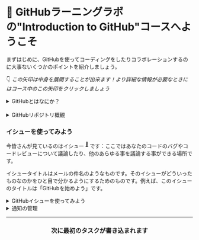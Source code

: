 # :wave: GitHubラーニングラボの"Introduction to GitHub"コースへようこそ

まずはじめに、GitHubを使ってコーディングをしたりコラボレーションするのに大事ないくつかのポイントを紹介しましょう。

:point_down: _この矢印は中身を展開することが出来ます！より詳細な情報が必要なときにはコース中のこの矢印をクリックしましょう_
<details><summary>GitHubとはなにか？</summary>
<hr>

## GitHubとはなにか？

よくぞ聞いてくれました！多くの人がGitHubにアクセスするのは、オープンソース <sup>[:book:](https://help.github.com/articles/github-glossary/#open-source)</sup> プロジェクトにコントリビュートするためであったり、チームメイトやクラスメイトが彼らのプロジェクトでGitHubを使っていてそこに招待されたからです。では、なぜ人々はプロジェクトにGitHubを使うのでしょうか？

**GitHubはコラボレーションプラットフォームです。**

ソフトウェアから法的文書まで、GitHub上でのコラボレーションとチームが必要とするセキュリティツールによって、最善の仕事をすることができるのです。GitHubを使えば、プロジェクトを完全にプライベートにする事もできますし、世界中のメンバーとコラボレーションすることも出来ますし、プロジェクトのプロセスを円滑にすることも出来ます。

**GitHubは強力なバージョン管理ツールでもあります。**

GitHubではGit <sup>[:book:](https://help.github.com/articles/github-glossary/#git)</sup> という、最も有名なオープンソースのバージョン管理ソフトウェアを使っており、プロジェクトの全てのコントリビュートとコントリビューター <sup>[:book:](https://help.github.com/articles/github-glossary/#contributor)</sup> を追跡出来ます。これによって、ソースコードのあらゆる行が誰がいつかいたのかを把握することが出来ます。

**GitHubは人々がより多くの事を成し遂げる助けとなります**

GitHubは世界で最も先進的な技術を構築することに使われています。データの可視化であろうと、新しいゲームの作成だろうと、GitHub上には皆さんが次のレベルに到達するためのコミュニティとツールが揃っています。このコースは基本からスタートしますが、後半は徐々に深掘りしていきます！

:tv: [ビデオ：GitHubとはなにか？](https://www.youtube.com/watch?v=w3jLJU7DT5E)
<hr>
</details><br>

<details><summary>GitHubリポジトリ概観</summary>
<hr>

## GitHubリポジトリ概観

:tv: [ビデオ：GitHubリポジトリ概観](https://www.youtube.com/watch?v=R8OAwrcMlRw)

### さらなる機能

ビデオではGitHubで最も使われる機能のうちの一部を紹介しました。GitHubリポジトリでお使いいただける他の機能もいくつかここでご紹介します：

- プロジェクトボード：GitHub上でカンバンスタイルのタスク管理ボードを作成することが出来ます
- Wiki：プロジェクトのドキュメントを書くことが出来ます
- Insights：以下のようなリポジトリの解析ツールへのリンクが表示されます：
  - Pulse：このプロジェクトダッシュボードでは完了した作業や実施中の作業についての情報を見つけることが出来ます
  - Graphs：誰がリポジトリにコントリビュートしているのか、誰がフォークしているのか、いつ作業を完成させたのかといったリポジトリに関するより詳細な情報を提供します

### 特別なファイル

ビデオの中で、README.mdという名前の特別なファイルについて学びました。以下はリポジトリに追加できる他の特別なファイルです：

- CONTRIBUTING.md: `CONTRIBUTING.md`はリポジトリに対してコントリビュートするためのプロセスを記載するのに使います。新しいイシューやプルリクエストを作成する際に、`CONTRIBUTING.md`ファイルへのリンクが表示されます。
- ISSUE_TEMPLATE.md: `ISSUE_TEMPLATE.md`はイシューの本文に事前に含めておくことができる内容を記載するファイルです。例えば、バグ報告には常に同じ種類の情報が必要な場合、イシューテンプレートにその内容を含ることで、新しくイシューを作成する際に常にテンプレートの内容が入力された状態で表示されます。

<hr>
</details>

### イシューを使ってみよう

今皆さんが見ているのはイシュー <sup>[:book:](https://help.github.com/articles/github-glossary/#issue)</sup> です：ここではあなたのコードのバグやコードレビューについて議論したり、他のあらゆる事を議論する事ができる場所です。

イシュータイトルはメールの件名のようなものです。そのイシューがどういったものなのかをひと目で分かるようにするためのものです。例えば、このイシューのタイトルは「GitHubを始めよう」です。

<details><summary>GitHubイシューを使ってみよう</summary>

## GitHubイシューを使ってみよう

イシューはアイデアや機能追加、タスク、バグについて議論するにの使われます。イシューを使うことによって以下のような理由でコラボレーションをやりやすくします：

- 全員（将来のチームメンバーに対しても）に完全な話の流れを１つの場所で提供する
- 他のイシューやプルリクエスト <sup>[:book:](https://help.github.com/articles/github-glossary/#pull-request)</sup> へのクロスリンクを貼ることができる
- どのようにして、なぜある意思決定をしたのかについて１つの場所に網羅的な記録を残すことができる
- @メンションを使うことで、議論に参加することが必要なメンバーやチームを簡単に呼ぶことができる

:tv: [ビデオ；イシューを使ってみよう](https://www.youtube.com/watch?v=Zhj46r5D0nQ)

<hr>
</details>

<details><summary>通知の管理</summary>
<hr>

## 通知の管理

:tv: [ビデオ：ウォッチ、通知、スター、探索](https://www.youtube.com/watch?v=ocQldxF7fMY)

一度イシューやプルリクエストにコメントを書くと、そのスレッドについてのメール通知を受け取るようになります。

### 特定の会話の通知のオン/オフのやり方

1. イシューやプルリクエストに移動
2. 画面右側の _"Notifications"_ セクションにて、通知をオフにするには**Unsubscribe**ボタン、通知をオンにするには　**Subscribe** ボタンを押す。

ここでは現在の通知設定がどうなっているかが記載されています。

### Settings での通知のカスタマイズ方法

1. プロフィールアイコンをクリック
2. **Settings** をクリック
3. 画面左側のメニューにある **Notifications** をクリックし、 [通知の設定を行う](https://help.github.com/articles/managing-notification-delivery-methods/)

### リポジトリの通知設定

* **Watch**: 新しいイシューやプルリクエスト、コメントが作られた時や、イシューがクローズされた時、プルリクエストがマージされた時に通知が送られる
* **Not watching**: @メンションされた時以外は通知が送られる
* **Ignore**: リポジトリからの通知は全く送られない

### ウォッチしているリポジトリの通知の設定方法

1. プロフィールアイコンをクリック
2. **Settings** をクリック
3. 画面左側のメニューにある **Notification** をクリック
4. [repositories you’re watching](https://github.com/watching) リンクをクリック
5. **Watching** タブを選択
6. 通知を無効化するには **Unwatch** ボタン、有効化する **Watch** ボタンをクリック

<hr>
</details>

<hr>
<h3 align="center">次に最初のタスクが書き込まれます</h3>
